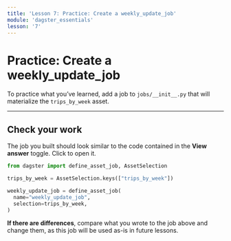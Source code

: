 ```yaml
---
title: 'Lesson 7: Practice: Create a weekly_update_job'
module: 'dagster_essentials'
lesson: '7'
---
```


# Practice: Create a weekly_update_job

To practice what you’ve learned, add a job to `jobs/__init__.py` that will materialize the `trips_by_week` asset.

---

## Check your work

The job you built should look similar to the code contained in the **View answer** toggle. Click to open it.

```python
from dagster import define_asset_job, AssetSelection

trips_by_week = AssetSelection.keys(["trips_by_week"])

weekly_update_job = define_asset_job(
  name="weekly_update_job",
  selection=trips_by_week,
)
```

**If there are differences**, compare what you wrote to the job above and change them, as this job will be used as-is in future lessons.
